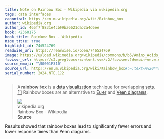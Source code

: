 ```yaml
---
title: Note on Rainbow Box - Wikipedia via wikipedia.org
tags: data interfaces
canonical: https://en.m.wikipedia.org/wiki/Rainbow_box
author: wikipedia.org
author_id: 465f7f8831e4cb09ba6621dab2a4d6ee
book: 42360175
book_title: Rainbow Box - Wikipedia
hide_title: true
highlight_id: 746524769
readwise_url: https://readwise.io/open/746524769
image: https://upload.wikimedia.org/wikipedia/commons/b/b5/Amino_Acids_Venn_Diagram.png
favicon_url: https://s2.googleusercontent.com/s2/favicons?domain=en.m.wikipedia.org
source_emoji: "\U0001F310"
source_url: https://en.m.wikipedia.org/wiki/Rainbow_box#:~:text=A%20**rainbow%20box**,%28https%3A%2F%2Fen.wikipedia.org%2Fwiki%2FVenn_diagram%29.
serial_number: 2024.NTE.122
---
```

> A **rainbow box** is a [data visualization](https://en.wikipedia.org/wiki/Data_visualization) technique for overlapping [sets](https://en.wikipedia.org/wiki/Set_(mathematics)).[[1]](https://en.wikipedia.org/wiki/Rainbow_box#cite_note-1) Rainbow boxes are an alternative to [Euler](https://en.wikipedia.org/wiki/Euler_diagram) and [Venn diagrams](https://en.wikipedia.org/wiki/Venn_diagram).
> <div class="quoteback-footer"><div class="quoteback-avatar"><img class="mini-favicon" src="https://s2.googleusercontent.com/s2/favicons?domain=en.m.wikipedia.org"></div><div class="quoteback-metadata"><div class="metadata-inner"><span style="display:none">FROM:</span><div aria-label="wikipedia.org" class="quoteback-author"> wikipedia.org</div><div aria-label="Rainbow Box - Wikipedia" class="quoteback-title"> Rainbow Box - Wikipedia</div></div></div><div class="quoteback-backlink"><a target="_blank" aria-label="go to the full text of this quotation" rel="noopener" href="https://en.m.wikipedia.org/wiki/Rainbow_box#:~:text=A%20**rainbow%20box**,%28https%3A%2F%2Fen.wikipedia.org%2Fwiki%2FVenn_diagram%29." class="quoteback-arrow"> Source</a></div></div>

Results showed that rainbow boxes lead to significantly fewer errors and lower response times than Venn diagrams. 
